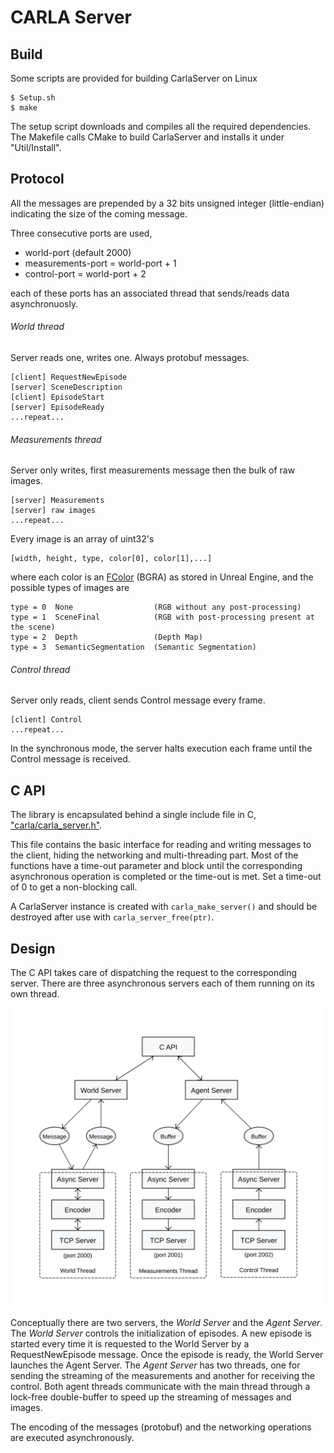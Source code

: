 CARLA Server
============

Build
-----

Some scripts are provided for building CarlaServer on Linux

    $ Setup.sh
    $ make

The setup script downloads and compiles all the required dependencies. The
Makefile calls CMake to build CarlaServer and installs it under "Util/Install".

Protocol
--------

All the messages are prepended by a 32 bits unsigned integer (little-endian)
indicating the size of the coming message.

Three consecutive ports are used,

  * world-port (default 2000)
  * measurements-port = world-port + 1
  * control-port = world-port + 2

each of these ports has an associated thread that sends/reads data
asynchronuosly.

###### World thread

Server reads one, writes one. Always protobuf messages.

    [client] RequestNewEpisode
    [server] SceneDescription
    [client] EpisodeStart
    [server] EpisodeReady
    ...repeat...

###### Measurements thread

Server only writes, first measurements message then the bulk of raw images.

    [server] Measurements
    [server] raw images
    ...repeat...

Every image is an array of uint32's

    [width, height, type, color[0], color[1],...]

where each color is an [FColor][fcolorlink] (BGRA) as stored in Unreal Engine,
and the possible types of images are

    type = 0  None                  (RGB without any post-processing)
    type = 1  SceneFinal            (RGB with post-processing present at the scene)
    type = 2  Depth                 (Depth Map)
    type = 3  SemanticSegmentation  (Semantic Segmentation)

[fcolorlink]: https://docs.unrealengine.com/latest/INT/API/Runtime/Core/Math/FColor/index.html "FColor API Documentation"

###### Control thread

Server only reads, client sends Control message every frame.

    [client] Control
    ...repeat...

In the synchronous mode, the server halts execution each frame until the Control
message is received.

C API
-----

The library is encapsulated behind a single include file in C,
["carla/carla_server.h"][carlaserverhlink].

This file contains the basic interface for reading and writing messages to the
client, hiding the networking and multi-threading part. Most of the functions
have a time-out parameter and block  until the corresponding asynchronous
operation is completed or the time-out is met. Set a time-out of 0 to get a
non-blocking call.

A CarlaServer instance is created with `carla_make_server()` and should be
destroyed after use with `carla_server_free(ptr)`.

[carlaserverhlink]: ../Util/CarlaServer/include/carla/carla_server.h

Design
------

The C API takes care of dispatching the request to the corresponding server.
There are three asynchronous servers each of them running on its own thread.

![CarlaServer design](img/carlaserver.svg)

Conceptually there are two servers, the _World Server_ and the _Agent Server_.
The _World Server_ controls the initialization of episodes. A new episode is
started every time it is requested to the World Server by a RequestNewEpisode
message. Once the episode is ready, the World Server launches the Agent Server.
The _Agent Server_ has two threads, one for sending the streaming of the
measurements and another for receiving the control. Both agent threads
communicate with the main thread through a lock-free double-buffer to speed up
the streaming of messages and images.

The encoding of the messages (protobuf) and the networking operations are
executed asynchronously.
